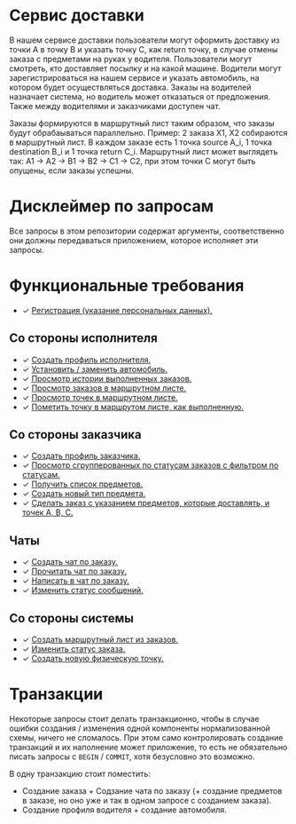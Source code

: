 # Сервис доставки

В нашем сервисе доставки пользователи могут оформить доставку из точки А в точку B и указать точку C, как return точку, в случае отмены заказа с предметами на руках у водителя. Пользователи могут смотреть, кто доставляет посылку и на какой машине. Водители могут зарегистрироваться на нашем сервисе и указать автомобиль, на котором будет осуществляться доставка. Заказы на водителей назначает система, но водитель может отказаться от предложения. Также между водителями и заказчиками доступен чат. 

Заказы формируются в маршрутный лист таким образом, что заказы будут обрабаываться параллельно. Пример: 2 заказа X1, X2 собираются в маршрутный лист. В каждом заказе есть 1 точка source A_i, 1 точка destination B_i и 1 точка return C_i. Маршрутный лист может выглядеть так: A1 -> A2 -> B1 -> B2 -> C1 -> C2, при этом точки C могут быть опущены, если заказы успешны.

# Дисклеймер по запросам

Все запросы в этом репозитории содержат аргументы, соответственно они должны передаваться приложением, которое исполняет эти запросы.

# Функциональные требования

- ✓ [Регистрация (указание персональных данных).](sql/registration.sql)

## Со стороны исполнителя

- ✓ [Создать профиль исполнителя.](sql/driver/create_driver_profile.sql)
- ✓ [Установить / заменить автомобиль.](sql/driver/set_car.sql)
- ✓ [Просмотр истории выполненных заказов.](sql/driver/select_orders_history.sql)
- ✓ [Просмотр заказов в маршрутном листе.](sql/driver/select_waybill_orders.sql)
- ✓ [Просмотр точек в маршрутном листе.](sql/driver/select_waybill_points.sql)
- ✓ [Пометить точку в маршрутом листе, как выполненную.](sql/driver/mark_point_visited.sql)

## Со стороны заказчика

- ✓ [Создать профиль заказчика.](sql/customer/create_customer_profile.sql)
- ✓ [Просмотр сгрупперованных по статусам заказов с фильтром по статусам.](sql/customer/select_orders.sql)
- ✓ [Получить список предметов.](sql/customer/select_items.sql)
- ✓ [Создать новый тип предмета.](sql/customer/insert_item.sql)
- ✓ [Сделать заказ с указанием предметов, которые доставлять, и точек A, B, C.](sql/customer/create_order.sql)

## Чаты

- ✓ [Создать чат по заказу.](sql/chats/create_chat.sql)
- ✓ [Прочитать чат по заказу.](sql/chats/select_chat_messages.sql)
- ✓ [Написать в чат по заказу.](sql/chats/send_message.sql)
- ✓ [Изменить статус сообщений.](sql/chats/change_messages_statuses.sql)

## Со стороны системы

- ✓ [Создать маршрутный лист из заказов.](sql/system/create_waybill.sql)
- ✓ [Изменить статус заказа.](sql/system/update_order_status.sql)
- ✓ [Создать новую физическую точку.](sql/system/create_point.sql)

# Транзакции

Некоторые запросы стоит делать транзакционно, чтобы в случае ошибки создания / изменения одной компоненты нормализованной схемы, ничего не сломалось. При этом само контролировать создание транзакций и их наполнение может приложение, то есть не обязательно писать запросы с `BEGIN` / `COMMIT`, хотя безусловно это возможно.

В одну транзакцию стоит поместить:

- Создание заказа + Содзание чата по заказу (+ создание предметов в заказе, но оно уже и так в одном запросе с созданием заказа).
- Создание профиля водителя + создание автомобиля.